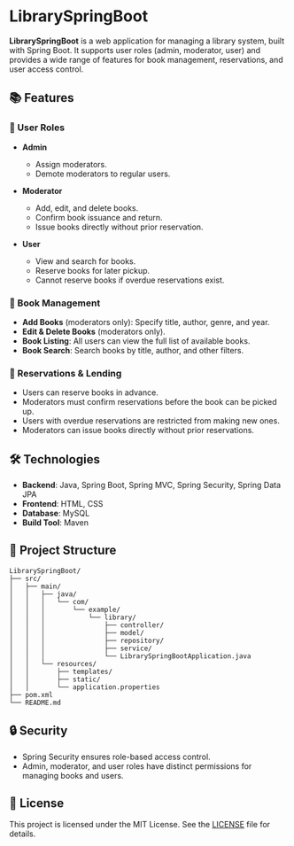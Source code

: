 # LibrarySpringBoot

**LibrarySpringBoot** is a web application for managing a library system, built with Spring Boot. It supports user roles (admin, moderator, user) and provides a wide range of features for book management, reservations, and user access control.

## 📚 Features

### 🔐 User Roles

- **Admin**
  - Assign moderators.
  - Demote moderators to regular users.

- **Moderator**
  - Add, edit, and delete books.
  - Confirm book issuance and return.
  - Issue books directly without prior reservation.

- **User**
  - View and search for books.
  - Reserve books for later pickup.
  - Cannot reserve books if overdue reservations exist.

### 📘 Book Management

- **Add Books** (moderators only): Specify title, author, genre, and year.
- **Edit & Delete Books** (moderators only).
- **Book Listing**: All users can view the full list of available books.
- **Book Search**: Search books by title, author, and other filters.

### 🔄 Reservations & Lending

- Users can reserve books in advance.
- Moderators must confirm reservations before the book can be picked up.
- Users with overdue reservations are restricted from making new ones.
- Moderators can issue books directly without prior reservations.

## 🛠️ Technologies

- **Backend**: Java, Spring Boot, Spring MVC, Spring Security, Spring Data JPA
- **Frontend**: HTML, CSS
- **Database**: MySQL
- **Build Tool**: Maven

## 📂 Project Structure

```
LibrarySpringBoot/
├── src/
│   ├── main/
│   │   ├── java/
│   │   │   └── com/
│   │   │       └── example/
│   │   │           └── library/
│   │   │               ├── controller/
│   │   │               ├── model/
│   │   │               ├── repository/
│   │   │               ├── service/
│   │   │               └── LibrarySpringBootApplication.java
│   │   └── resources/
│   │       ├── templates/
│   │       ├── static/
│   │       └── application.properties
├── pom.xml
└── README.md
```

## 🔒 Security

- Spring Security ensures role-based access control.
- Admin, moderator, and user roles have distinct permissions for managing books and users.

## 📝 License

This project is licensed under the MIT License. See the [LICENSE](LICENSE) file for details.